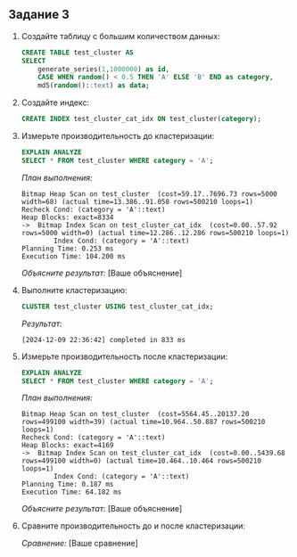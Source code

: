 ## Задание 3

1. Создайте таблицу с большим количеством данных:
    ```sql
    CREATE TABLE test_cluster AS 
    SELECT 
        generate_series(1,1000000) as id,
        CASE WHEN random() < 0.5 THEN 'A' ELSE 'B' END as category,
        md5(random()::text) as data;
    ```

2. Создайте индекс:
    ```sql
    CREATE INDEX test_cluster_cat_idx ON test_cluster(category);
    ```

3. Измерьте производительность до кластеризации:
    ```sql
    EXPLAIN ANALYZE
    SELECT * FROM test_cluster WHERE category = 'A';
    ```
    
    *План выполнения:*
    ```
    Bitmap Heap Scan on test_cluster  (cost=59.17..7696.73 rows=5000 width=68) (actual time=13.386..91.058 rows=500210 loops=1)
    Recheck Cond: (category = 'A'::text)
    Heap Blocks: exact=8334
    ->  Bitmap Index Scan on test_cluster_cat_idx  (cost=0.00..57.92 rows=5000 width=0) (actual time=12.286..12.286 rows=500210 loops=1)
            Index Cond: (category = 'A'::text)
    Planning Time: 0.253 ms
    Execution Time: 104.200 ms
    ```
    
    *Объясните результат:*
    [Ваше объяснение]

4. Выполните кластеризацию:
    ```sql
    CLUSTER test_cluster USING test_cluster_cat_idx;
    ```
    
    *Результат:*
    ```
    [2024-12-09 22:36:42] completed in 833 ms
    ```

5. Измерьте производительность после кластеризации:
    ```sql
    EXPLAIN ANALYZE
    SELECT * FROM test_cluster WHERE category = 'A';
    ```
    
    *План выполнения:*
    ```
    Bitmap Heap Scan on test_cluster  (cost=5564.45..20137.20 rows=499100 width=39) (actual time=10.964..50.887 rows=500210 loops=1)
    Recheck Cond: (category = 'A'::text)
    Heap Blocks: exact=4169
    ->  Bitmap Index Scan on test_cluster_cat_idx  (cost=0.00..5439.68 rows=499100 width=0) (actual time=10.464..10.464 rows=500210 loops=1)
            Index Cond: (category = 'A'::text)
    Planning Time: 0.187 ms
    Execution Time: 64.182 ms
    ```
    
    *Объясните результат:*
    [Ваше объяснение]

6. Сравните производительность до и после кластеризации:
    
    *Сравнение:*
    [Ваше сравнение]